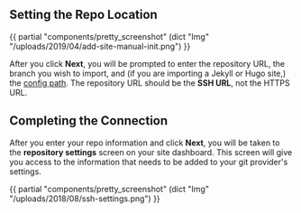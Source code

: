 ## Setting the Repo Location

{{ partial "components/pretty_screenshot" (dict "Img" "/uploads/2019/04/add-site-manual-init.png") }}

After you click **Next**, you will be prompted to enter the repository URL, the branch you wish to import, and (if you are importing a Jekyll or Hugo site,) the [config path](/docs/quickstart/setup-site#config-path). The repository URL should be the **SSH URL**, not the HTTPS URL.

## Completing the Connection

After you enter your repo information and click **Next**, you will be taken to the **repository settings** screen on your site dashboard. This screen will give you access to the information that needs to be added to your git provider's settings.

{{ partial "components/pretty_screenshot" (dict "Img" "/uploads/2018/08/ssh-settings.png") }}